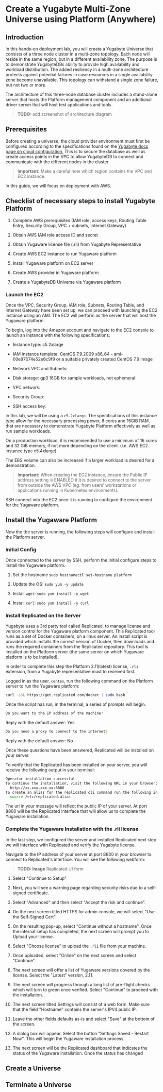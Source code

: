 # Create a Yugabyte Multi-Zone Universe using Platform (Anywhere)

## Introduction

In this hands-on deployment lab, you will create a Yugabyte Universe that consists of a three node cluster in a multi-zone topology. Each node will reside in the same region, but in a different availability zone. The purpose is to demonstrate YugabyteDBs ability to provide high availability and workload distribution. The added resiliency in a multi-zone architecture protects against potential failures in case resources in a single availability zone become unavailable. This topology can withstand a single zone failure, but not two or more.

The architecture of this three-node database cluster includes a stand-alone server that hosts the Platform management component and an additional driver server that will host test applications and tools. 

> **TODO:** add screenshot of architecture diagram
## Prerequisites

Before creating a universe, the cloud provider environment must first be configured according to the specifications found on the [Yugabyte docs page on cloud configuration.](https://docs.yugabyte.com/latest/yugabyte-platform/configure-yugabyte-platform/set-up-cloud-provider/aws/) This is to secure the database as well as create access points in the VPC to allow YugabyteDB to connect and communicate with the different nodes in the cluster.

> **Important:** Make a careful note which region contains the VPC and EC2 instance.

In this guide, we will focus on deployment with AWS.

## Checklist of necessary steps to install Yugabyte Platform

1. Complete AWS prerequisites (IAM role, access keys, Routing Table Entry, Security Group, VPC + subnets, Internet Gateway)

2. Obtain AWS IAM role access ID and secret

3. Obtain Yugaware license file (.rli) from Yugabyte Representative

4. Create AWS EC2 instance to run Yugaware platform

5. Install Yugaware platform on EC2 server

6. Create AWS provider in Yugaware platform

7. Create a YugabyteDB Universe via Yugaware platform


<!-- ## User Stories

* As a user, I want to deploy a 3 node cluster, one node in each availability zone.

* As a user, I want to each node to reside in a different availability zone. -->

### Launch the EC2

Once the VPC, Security Group, IAM role, Subnets, Routing Table, and Internet Gateway have been set up, we can proceed with launching the EC2 instance using an AMI. The EC2 will perform as the server that will host the Yugaware platform.

To begin, log into the Amazon account and navigate to the EC2 console to launch an instance with the following specifications:

* Instance type: c5.2xlarge

* IAM instance template: CentOS 7.9.2009 x86_64 - ami-00e87074e52e6c9f9 or a suitable privately created CentOS 7.9 image

* Network VPC and Subnets: <as created in the prerequisite>

* Disk storage: gp3 16GB for sample workloads, not ephemeral

* VPC network: <as created in the prerequisite>

* Security Group: <as created in the prerequisite>

* SSH access key: <generate and save a new key if required>

In this lab, we will be using a `c5.2xlarge`. The specifications of this instance type allow for the necessary processing power, 8 cores and 16GiB RAM, that are necessary to demonstrate Yugabyte Platform effectively as well as run sample workloads.

On a production workload, it is recommended to use a minimum of 16 cores and 32 GiB memory, if not more depending on the client. (i.e. AWS EC2 instance type c5.4xlarge)

The EBS volume can also be increased if a larger workload is desired for a demonstration.

> **Important:** When creating the EC2 instance, ensure the Public IP address setting is ENABLED if it is desired to connect to the server from outside the AWS VPC (eg. from users’ workstations or applications running in Kubernetes environments).

SSH connect into the EC2 once it is running to configure the environment for the Yugaware platform.

## Install the Yugaware Platform

Now the the server is running, the following steps will configure and install the Platform server.

### Initial Config

Once connected to the server by SSH, perform the initial configure steps to install the Yugaware platform.

1. Set the hostname `sudo hostnamectl set-hostname platform`

2. Update the OS: `sudo yum -y update`

3. Install `wget`: `sudo yum install -y wget`

4. Install `curl`: `sudo yum install -y curl`

### Install Replicated on the Server

Yugabyte uses a 3rd party tool called Replicated, to manage license and version control for the Yugaware platform component. This Replicated tool runs as a set of Docker containers, on a linux server. An install script is provided which installs the correct version of Docker, then downloads and runs the required containers from the Replicated repository. This tool is installed on the Platform server (the same server on which Yugaware platform is to be installed).

In order to complete this step the Platform 2.11(latest) license, `.rli` extension, from a Yugabyte representative must to received first.

Logged in as the user, `centos`, run the following command on the Platform server to run the Yugaware platform:

```bash
curl -sSL https://get.replicated.com/docker | sudo bash
```

Once the script has run, in the terminal, a series of prompts will begin.

```bash
Do you want to the IP address of the machine?
```

Reply with the default answer: Yes

```bash
Do you need a proxy to connect to the internet?
```

Reply with the default answer: No

Once these questions have been answered, Replicated will be installed on your server.

To verify that the Replicated has been installed on your server, you will receive the following output in your terminal:

```bash
Operator installation successful
To continue the installation, visit the following URL in your browser:
  http://xx.xxx.xxx.xx:8800
To create an alias for the replicated cli command run the following in your current shell or log out and log back in:
  source /etc/replicated.alias
```

The url in your message will reflect the public IP of your server. At port 8800 will be the Replicated interface that will allow us to complete the Yugaware installation.

### Complete the Yugaware Installation with the .rli license

In the last step, we configured the server and installed Replicated next step we will interface with Replicated and verify the Yugabyte license.

Navigate to the IP address of your server at port 8800 in your browser to connect to Replicated's interface.
You will see the following webform:

> **TODO: Image** Replicated UI form

1. Select "Continue to Setup"

2. Next, you will see a warning page regarding security risks due to a self-signed certificate.

3. Select "Advanced" and then select "Accept the risk and continue".

4. On the next screen titled HTTPS for admin console, we will select "Use the Self-Signed Cert".

5. On the resulting pop-up, select "Continue without a hostname". 
Once the internal setup has completed, the next screen will prompt you to Upload your license.

6. Select "Choose license" to upload the `.rli` file from your machine.

7. Once uploaded, select "Online" on the next screen and select "Continue".

8. The next screen will offer a list of Yugaware versions covered by the license.
   Select the "Latest" version, 2.11.

9. The next screen will progress through a long list of pre-flight checks which will turn to green once verified.
   Select "Continue" to proceed with the installation.

10. The next screen titled Settings will consist of a web form. Make sure that the field "Hostname" contains the server's IPV4 public IP.

11. Leave the other fields defaults as-is and select "Save" at the bottom of the screen.

12. A dialog box will appear. Select the button "Settings Saved - Restart Now". This will begin the Yugaware installation process.

13. The next screen will be the Replicated dashboard that indicates the status of the Yugaware installation. 
    Once the status has changed
    

## Create a Universe



## Terminate a Universe